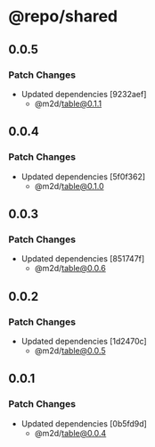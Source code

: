 # @repo/shared

## 0.0.5

### Patch Changes

- Updated dependencies [9232aef]
  - @m2d/table@0.1.1

## 0.0.4

### Patch Changes

- Updated dependencies [5f0f362]
  - @m2d/table@0.1.0

## 0.0.3

### Patch Changes

- Updated dependencies [851747f]
  - @m2d/table@0.0.6

## 0.0.2

### Patch Changes

- Updated dependencies [1d2470c]
  - @m2d/table@0.0.5

## 0.0.1

### Patch Changes

- Updated dependencies [0b5fd9d]
  - @m2d/table@0.0.4
